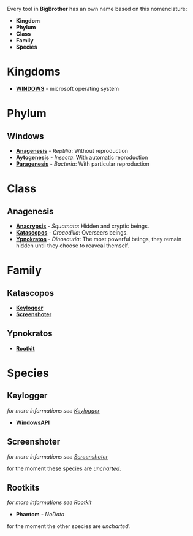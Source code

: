 Every tool in **BigBrother** has an own name based on this nomenclature:
* **Kingdom**
* **Phylum**
* **Class**
* **Family**
* **Species**

# Kingdoms
* [**WINDOWS**](#windows) - microsoft operating system

# Phylum
## Windows
* [**Anagenesis**](#anagenesis) - *Reptilia*: Without reproduction
* [**Aytogenesis**](#aytogenesis) - *Insecta*: With automatic reproduction
* [**Paragenesis**](#paragenesis) - *Bacteria*: With particular reproduction

# Class
## Anagenesis
* [**Anacrypsis**](#anacrypsis) - *Squamata*: Hidden and cryptic beings.
* [**Katascopos**](#katascopos) - *Crocodilia*: Overseers beings. 
* [**Ypnokratos**](#ypnokratos) - *Dinosauria*: The most powerful beings, they remain hidden until they choose to reaveal themself.

# Family
## Katascopos
* [**Keylogger**](#keylogger)
* [**Screenshoter**](#screenshoter)

## Ypnokratos
* [**Rootkit**](#rootkit)

# Species
## Keylogger
*for more informations see [Keylogger](windows/anagenesis/katascopos/keylogger/keylogger.md)*
* [**WindowsAPI**](https://gitlab.com/PhantomGhosts/Windows_api-Keylogger)

## Screenshoter
*for more informations see [Screenshoter](windows/anagenesis/katascopos/screenshoter/screenshoter.md)*

for the moment these species are *uncharted*.

## Rootkits
*for more informations see [Rootkit](windows/anagenesis/ypnokratos/rootkit/rootkit.md)*
* **Phantom** - *NoData*

for the moment the other species are *uncharted*.
